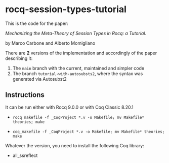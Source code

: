 # rocq-session-types-tutorial
This is the code for the paper:

_Mechanizing the Meta-Theory of Session Types in Rocq: a Tutorial._

by Marco Carbone and Alberto Momigliano

There are **2** versions of the implementation and accordingly of the paper describing it:

1. The `main` branch with the current, maintained and simpler code
2. The branch `tutorial-with-autosubsts2`, where the syntax was generated via Autosubst2 

## Instructions

It can be run either with Rocq 9.0.0 or with Coq Classic 8.20.1

- `rocq makefile -f _CoqProject *.v -o Makefile; mv Makefile* theories; make`

- `coq_makefile -f _CoqProject *.v -o Makefile; mv Makefile* theories; make`


Whatever the version, you need to install the following Coq library:
- all_ssreflect
